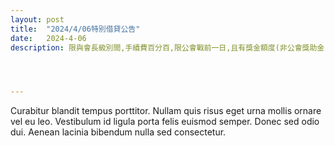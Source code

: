 ```yaml
---
layout: post
title:  "2024/4/06特別借貸公告"
date:   2024-4-06
description: 限與會長級別間,手續費百分百,限公會戰前一日,且有獎金額度(非公會獎助金),非有必要不得借貸,況公會戰之準備視為會員義務!




---
```


<p class="intro"><span class="dropcap">C</span>urabitur blandit tempus porttitor. Nullam quis risus eget urna mollis ornare vel eu leo. Vestibulum id ligula porta felis euismod semper. Donec sed odio dui. Aenean lacinia bibendum nulla sed consectetur.</p>
